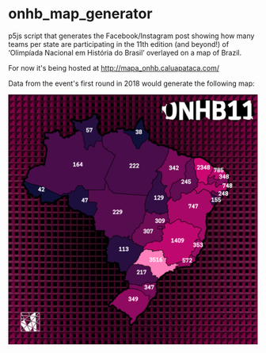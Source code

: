 # onhb_map_generator
p5js script that generates the Facebook/Instagram post showing how many teams per state are participating in the 11th edition (and beyond!) of ‘Olimpíada Nacional em História do Brasil’ overlayed on a map of Brazil.

For now it's being hosted at http://mapa_onhb.caluapataca.com/

Data from the event's first round in 2018 would generate the following map:

![Map of Brazil with the number of participating teams in each state](https://github.com/caluap/onhb11_map_generator/raw/master/example_map.png)
